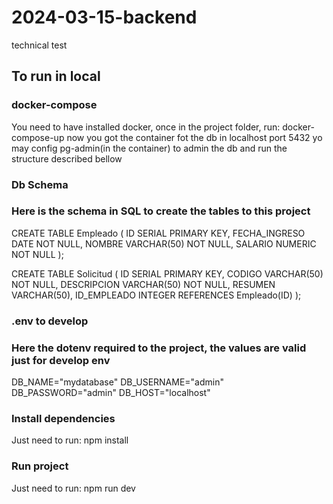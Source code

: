 # 2024-03-15-backend
technical test


## To run in local
### docker-compose
You need to have installed docker, once in the project folder,
run:
    docker-compose-up
now you got the container fot the db in localhost port 5432
yo may config pg-admin(in the container) to admin the db and run the structure 
described bellow

### Db Schema 
### Here is the schema in SQL to create the tables to this project

CREATE TABLE Empleado (
    ID SERIAL PRIMARY KEY,
    FECHA_INGRESO DATE NOT NULL,
    NOMBRE VARCHAR(50) NOT NULL,
    SALARIO NUMERIC NOT NULL
);

CREATE TABLE Solicitud (
    ID SERIAL PRIMARY KEY,
    CODIGO VARCHAR(50) NOT NULL,
    DESCRIPCION VARCHAR(50) NOT NULL,
    RESUMEN VARCHAR(50),
    ID_EMPLEADO INTEGER REFERENCES Empleado(ID)
);

### .env to develop
### Here the dotenv required to the project, the values are valid just for develop env

DB_NAME="mydatabase"
DB_USERNAME="admin"
DB_PASSWORD="admin"
DB_HOST="localhost"

### Install dependencies

Just need to run:
    npm install

### Run project

Just need to run:
    npm run dev




